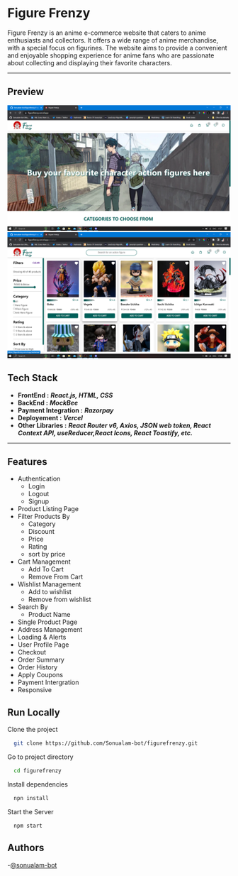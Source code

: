 # Figure Frenzy

Figure Frenzy is an anime e-commerce website that caters to anime enthusiasts and collectors. It offers a wide range of anime merchandise, with a special focus on figurines. The website aims to provide a convenient and enjoyable shopping experience for anime fans who are passionate about collecting and displaying their favorite characters.

---

## Preview
![Homepage](assets/homepage.png)
![ProductPage](assets/productpage.png)


## Tech Stack

- **FrontEnd :** ***React.js, HTML, CSS***
- **BackEnd :**  ***MockBee***
- **Payment Integration :** ***Razorpay***
- **Deployement :** ***Vercel***
- **Other Libraries :** ***React Router v6, Axios, JSON web token, React Context API, useReducer,React Icons, React Toastify, etc.***

***

## Features

- Authentication
  - Login
  - Logout
  - Signup
- Product Listing Page
- Filter Products By
  - Category
  - Discount
  - Price
  - Rating
  - sort by price
- Cart Management
   - Add To Cart
   - Remove From Cart 
- Wishlist Management
   - Add to wishlist
   - Remove from wishlist
- Search By 
    - Product Name
- Single Product Page
- Address Management
- Loading & Alerts
- User Profile Page
- Checkout
- Order Summary
- Order History
- Apply Coupons
- Payment Intergration
- Responsive


## Run Locally

Clone the project

```bash
  git clone https://github.com/Sonualam-bot/figurefrenzy.git
```

Go to project directory

```bash
  cd figurefrenzy
```

Install dependencies
```bash
  npn install
```

Start the Server
```bash
  npm start
```

## Authors

-[@sonualam-bot](https://www.github.com/sonualam-bot)
